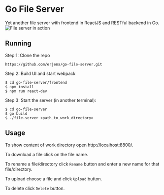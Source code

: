 # Go File Server
Yet another file server with frontend in ReactJS and RESTful backend in Go.
![File server in action](https://media.giphy.com/media/YOwRD3MUrLPLf82aPE/giphy.gif "File server in action")

## Running
Step 1: Clone the repo
```
https://github.com/erjena/go-file-server.git
```
Step 2: Build UI and start webpack
```
$ cd go-file-server/frontend
$ npm install
$ npm run react-dev
```
Step 3: Start the server (in another terminal):
```
$ cd go-file-server
$ go build
$ ./file-server <path_to_work_directory>
```

## Usage
To show content of work directory open http://localhost:8800/.

To download a file click on the file name.

To rename a file/directory click `Rename` button and enter a new name for that file/directory.

To upload choose a file and click `Upload` button.

To delete click `Delete` button.
